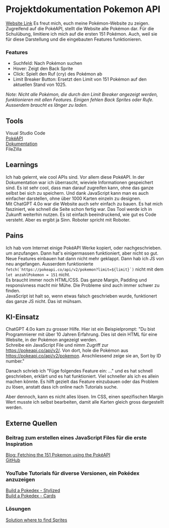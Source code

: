 # Projektdokumentation Pokemon API
[Website Link](https://176551-6.web.fhgr.ch/)
Es freut mich, euch meine Pokémon-Website zu zeigen. Zugreifend auf die PokéAPI, stellt die Website alle Pokémon dar. Für die Schulübung, limitiere ich mich auf die ersten 151 Pokémon. Auch, weil sie für diese Darstellung und die eingebauten Features funktionieren.

### Features
- Suchfeld: Nach Pokémon suchen
- Hover: Zeigt den Back Sprite
- Click: Spielt den Ruf (cry) des Pokémon ab
- Limit Breaker Button: Ersetzt den Limit von 151 Pokémon auf den aktuellen Stand von 1025. 

*Note: Nicht alle Pokémon, die durch den Limit Breaker angezeigt werden, funktionieren mit allen Features. Einigen fehlen Back Sprites oder Rufe. Ausserdem braucht es länger zu laden.*

## Tools
Visual Studio Code <br>
[PokéAPI](https://pokeapi.co/api/v2/)<br>
[Dokumentation](https://pokeapi.co/docs/v2)<br>
FileZilla

## Learnings
Ich hab gelernt, wie cool APIs sind. Vor allem diese PokéAPI. In der Dokumentation war ich überrascht, wieviele Informationen gespeichert sind. Es ist sehr cool, dass man darauf zugreifen kann, ohne das ganze selbst bei sich zu speichern. Und dank JavaScript kann man es auch einfacher darstellen, ohne über 1000 Karten einzeln zu designen.<br>
Mit ChatGPT 4.0o war die Website auch sehr einfach zu bauen. Es hat mich fasziniert, wie schnell die Seite schon fertig war. Das Tool werde ich in Zukunft weiterhin nutzen. Es ist einfach beeindruckend, wie gut es Code versteht. Aber es ergibt ja Sinn. Roboter spricht mit Roboter.

## Pains
Ich hab vom Internet einige PokéAPI Werke kopiert, oder nachgeschrieben. um anzufangen. Dann hat's einigermassen funktioniert, aber nicht so gut. Neue Features einbauen hat dann nicht mehr geklappt. Dann hab ich JS von neu angefangen.
Ausserdem funktionierte ``fetch(`https://pokeapi.co/api/v2/pokemon?limit=${limit}`)`` nicht mit dem ``let anzahlPokemon = 151`` nicht. <br>
Es braucht immer noch HTML/CSS. Das ganze Margin, Padding und responsivness macht mir Mühe. Die Probleme sind auch immer schwer zu finden.<br>
JavaScript ist halt so, wenn etwas falsch geschrieben wurde, funktionert das ganze JS nicht. Das ist mühsam.

## KI-Einsatz
ChatGPT 4.0o kam zu grosser Hilfe. Hier ist ein Beispielprompt:
"Du bist Programmierer mit über 10 Jahren Erfahrung. Dies ist dein HTML für eine Website, in der Pokémon angezeigt werden.<br>
Schreibe ein JavaScript File und nimm Zugriff zur https://pokeapi.co/api/v2/. Von dort, hole die Pokémon aus https://pokeapi.co/api/v2/pokemon. Anschliessend zeige sie an, Sort by ID number."

Danach schrieb ich "Füge folgendes Feature ein: ..." und es hat schnell geschrieben, erklärt und es hat funktioniert. Viel schneller als ich es allein machen könnte. Es hilft gezielt das Feature einzubauen oder das Problem zu lösen, anstatt dass ich online nach Tutorials suche.

Aber dennoch, kann es nicht alles lösen. Im CSS, einen spezifischen Margin Wert musste ich selbst bearbeiten, damit alle Karten gleich gross dargestellt werden.

## Externe Quellen
### Beitrag zum erstellen eines JavaScript Files für die erste Inspiration
[Blog: Fetching the 151 Pokemon using the PokéAPI](https://medium.com/@sergio13prez/fetching-them-all-poke-api-62ca580981a2)<br>
[GitHub](https://github.com/Nihaprezz/kanto-pokemon)

### YouTube Tutorials für diverse Versionen, ein Pokédex anzuzeigen
[Build a Pokedex - Stylized](https://www.youtube.com/watch?v=dVtnFH4m_fE)<br>
[Build a Pokedex - Cards](https://www.youtube.com/watch?v=T-VQUKeSU1w)

### Lösungen
[Solution where to find Sprites](https://stackoverflow.com/questions/69239521/unable-to-display-pokemon-image-from-pokeapi-co)
